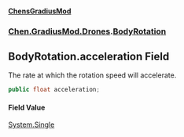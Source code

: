 
#### [ChensGradiusMod](index 'index')

### [Chen.GradiusMod.Drones](Y_iPobZkdIiJ9feSuBjDaQ 'Chen.GradiusMod.Drones').[BodyRotation](cavriQuBntm0cE4AZ1RD+w 'Chen.GradiusMod.Drones.BodyRotation')

## BodyRotation.acceleration Field
The rate at which the rotation speed will accelerate.  
```csharp
public float acceleration;
```

#### Field Value
[System.Single](https://docs.microsoft.com/en-us/dotnet/api/System.Single 'System.Single')
